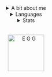 <div align="center">
  <details>
    <summary>A bit about me</summary>
    <h4>
      I use all pronouns<br>
      im haxor
    </h4>
  </details>
  
  <details>
    <summary>Languages</summary>
    <h4>
      learned: C, C++, Python, Javascript<br>
      learning: none
    </h4>
  </details>
  
  <details>
    <summary>Stats</summary>
    <img src="https://komarev.com/ghpvc/?username=Unknown-User2&color=brightgreen&style=flat-square"> <br><br>
    <img src="https://github-readme-stats.vercel.app/api?username=unknown-user2&show_icons=true&theme=cobalt" width=350>
    <img src="https://github-readme-stats.vercel.app/api/top-langs/?username=unknown-user2&layout=compact&theme=cobalt" width=350>
  </details>
  <br>
  
  <a href="https://github.com/EggOrg"><img alt="E G G" width="100" hight="100" src="https://avatars.githubusercontent.com/u/81579876?s=200&v=4"></a>
</div>
